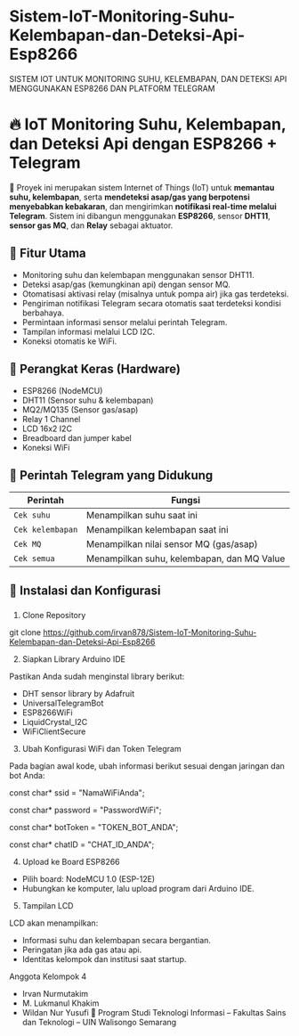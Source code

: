 # Sistem-IoT-Monitoring-Suhu-Kelembapan-dan-Deteksi-Api-Esp8266
SISTEM IOT UNTUK MONITORING SUHU, KELEMBAPAN, DAN DETEKSI API MENGGUNAKAN ESP8266 DAN PLATFORM TELEGRAM
# 🔥 IoT Monitoring Suhu, Kelembapan, dan Deteksi Api dengan ESP8266 + Telegram

📡 Proyek ini merupakan sistem Internet of Things (IoT) untuk **memantau suhu, kelembapan**, serta **mendeteksi asap/gas yang berpotensi menyebabkan kebakaran**, dan mengirimkan **notifikasi real-time melalui Telegram**. Sistem ini dibangun menggunakan **ESP8266**, sensor **DHT11**, **sensor gas MQ**, dan **Relay** sebagai aktuator.

## 📌 Fitur Utama

- Monitoring suhu dan kelembapan menggunakan sensor DHT11.
- Deteksi asap/gas (kemungkinan api) dengan sensor MQ.
- Otomatisasi aktivasi relay (misalnya untuk pompa air) jika gas terdeteksi.
- Pengiriman notifikasi Telegram secara otomatis saat terdeteksi kondisi berbahaya.
- Permintaan informasi sensor melalui perintah Telegram.
- Tampilan informasi melalui LCD I2C.
- Koneksi otomatis ke WiFi.

## 🧰 Perangkat Keras (Hardware)

- ESP8266 (NodeMCU)
- DHT11 (Sensor suhu & kelembapan)
- MQ2/MQ135 (Sensor gas/asap)
- Relay 1 Channel
- LCD 16x2 I2C
- Breadboard dan jumper kabel
- Koneksi WiFi

## 📡 Perintah Telegram yang Didukung

| Perintah        | Fungsi                                      |
|----------------|---------------------------------------------|
| `Cek suhu`      | Menampilkan suhu saat ini                   |
| `Cek kelembapan`| Menampilkan kelembapan saat ini             |
| `Cek MQ`        | Menampilkan nilai sensor MQ (gas/asap)      |
| `Cek semua`     | Menampilkan suhu, kelembapan, dan MQ Value  |

## 🔧 Instalasi dan Konfigurasi

### 
1. Clone Repository

git clone https://github.com/irvan878/Sistem-IoT-Monitoring-Suhu-Kelembapan-dan-Deteksi-Api-Esp8266

2. Siapkan Library Arduino IDE

Pastikan Anda sudah menginstal library berikut:
- DHT sensor library by Adafruit
- UniversalTelegramBot
- ESP8266WiFi
- LiquidCrystal_I2C
- WiFiClientSecure

3. Ubah Konfigurasi WiFi dan Token Telegram

Pada bagian awal kode, ubah informasi berikut sesuai dengan jaringan dan bot Anda:

const char* ssid = "NamaWiFiAnda";

const char* password = "PasswordWiFi";

const char* botToken = "TOKEN_BOT_ANDA";

const char* chatID = "CHAT_ID_ANDA";

4. Upload ke Board ESP8266
- Pilih board: NodeMCU 1.0 (ESP-12E)
- Hubungkan ke komputer, lalu upload program dari Arduino IDE.

5. Tampilan LCD

LCD akan menampilkan:
- Informasi suhu dan kelembapan secara bergantian.
- Peringatan jika ada gas atau api.
- Identitas kelompok dan institusi saat startup.


Anggota Kelompok 4
- Irvan Nurmutakim
- M. Lukmanul Khakim
- Wildan Nur Yusufi
📍 Program Studi Teknologi Informasi – Fakultas Sains dan Teknologi – UIN Walisongo Semarang
